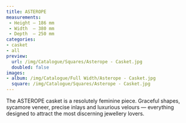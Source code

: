 ```yaml
---
title: ASTEROPE
measurements:
 - Height — 186 mm
 - Width  — 380 mm
 - Depth  — 250 mm
categories:
- casket
- all
preview:
  url: /img/Catalogue/Squares/Asterope - Casket.jpg
  doubled: false
images:
- album: /img/Catalogue/Full Width/Asterope - Casket.jpg
  square: /img/Catalogue/Squares/Asterope - Casket.jpg
---
```

The ASTEROPE casket is a resolutely feminine piece. Graceful shapes, sycamore veneer, precise inlays and luxurious velours — everything designed to attract the most discerning jewellery lovers.
